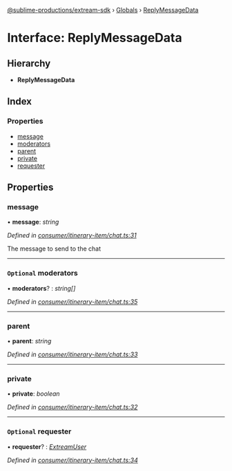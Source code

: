 [@sublime-productions/extream-sdk](../README.md) › [Globals](../globals.md) › [ReplyMessageData](replymessagedata.md)

# Interface: ReplyMessageData

## Hierarchy

* **ReplyMessageData**

## Index

### Properties

* [message](replymessagedata.md#message)
* [moderators](replymessagedata.md#optional-moderators)
* [parent](replymessagedata.md#parent)
* [private](replymessagedata.md#private)
* [requester](replymessagedata.md#optional-requester)

## Properties

###  message

• **message**: *string*

*Defined in [consumer/itinerary-item/chat.ts:31](https://github.com/Extream-SaaS/ex-sdk/blob/936e0b7/src/consumer/itinerary-item/chat.ts#L31)*

The message to send to the chat

___

### `Optional` moderators

• **moderators**? : *string[]*

*Defined in [consumer/itinerary-item/chat.ts:35](https://github.com/Extream-SaaS/ex-sdk/blob/936e0b7/src/consumer/itinerary-item/chat.ts#L35)*

___

###  parent

• **parent**: *string*

*Defined in [consumer/itinerary-item/chat.ts:33](https://github.com/Extream-SaaS/ex-sdk/blob/936e0b7/src/consumer/itinerary-item/chat.ts#L33)*

___

###  private

• **private**: *boolean*

*Defined in [consumer/itinerary-item/chat.ts:32](https://github.com/Extream-SaaS/ex-sdk/blob/936e0b7/src/consumer/itinerary-item/chat.ts#L32)*

___

### `Optional` requester

• **requester**? : *[ExtreamUser](extreamuser.md)*

*Defined in [consumer/itinerary-item/chat.ts:34](https://github.com/Extream-SaaS/ex-sdk/blob/936e0b7/src/consumer/itinerary-item/chat.ts#L34)*
